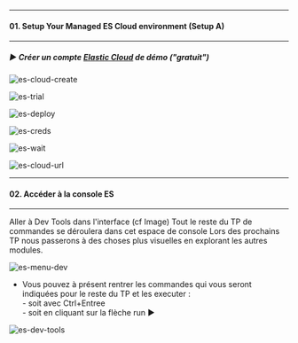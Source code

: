        
---
#### 01. Setup Your Managed ES Cloud environment (Setup A)
---
        
##### :arrow_forward: Créer un compte [Elastic Cloud](https://cloud.elastic.co/registration) de démo ("gratuit")  
        

![es-cloud-create](https://user-images.githubusercontent.com/28993140/182388755-87dbd96b-2f78-466b-9707-8fb480367560.png)

![es-trial](https://user-images.githubusercontent.com/28993140/182390567-21645554-a47d-406d-9b51-c868215bb1e8.png)

![es-deploy](https://user-images.githubusercontent.com/28993140/182390672-a696540c-bf8d-4409-b7a6-bfef6b3c4619.png)

![es-creds](https://user-images.githubusercontent.com/28993140/182390709-c623d506-4c34-419c-be05-a1cd9089fa82.png)
        
![es-wait](https://user-images.githubusercontent.com/28993140/182390760-15be0118-1ffe-4b08-ad97-2cc0b502a188.png)
        
![es-cloud-url](https://user-images.githubusercontent.com/28993140/182387968-ae7f2f50-40fd-4103-a4a3-677b995f1e20.png)

---
#### 02. Accéder à la console ES
---  

Aller à Dev Tools dans l'interface (cf Image)
Tout le reste du TP de commandes se déroulera dans cet espace de console
Lors des prochains TP nous passerons à des choses plus visuelles en explorant les autres modules. 

![es-menu-dev](https://user-images.githubusercontent.com/28993140/182403395-c0ca407a-1a76-4772-a2e3-5d9e9dba5b5a.png)

- Vous pouvez à présent rentrer les commandes qui vous seront indiquées pour le reste du TP et les executer :  
       - soit avec Ctrl+Entree   
       - soit en cliquant sur la flèche run :arrow_forward:  

![es-dev-tools](https://user-images.githubusercontent.com/28993140/182404708-1fb32587-7dd5-464b-8384-59de917ef227.png)
